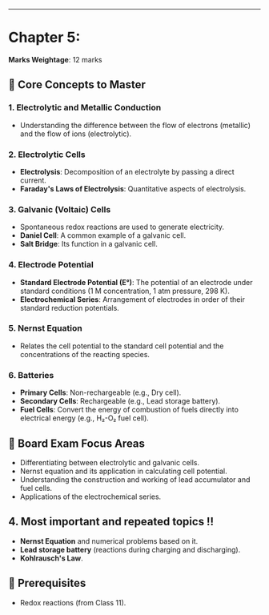 
---

# Chapter 5: 
**Marks Weightage**: 12 marks

## 🎯 Core Concepts to Master

### 1. Electrolytic and Metallic Conduction
- Understanding the difference between the flow of electrons (metallic) and the flow of ions (electrolytic).

### 2. Electrolytic Cells
- **Electrolysis**: Decomposition of an electrolyte by passing a direct current.
- **Faraday's Laws of Electrolysis**: Quantitative aspects of electrolysis.

### 3. Galvanic (Voltaic) Cells
- Spontaneous redox reactions are used to generate electricity.
- **Daniel Cell**: A common example of a galvanic cell.
- **Salt Bridge**: Its function in a galvanic cell.

### 4. Electrode Potential
- **Standard Electrode Potential (E°)**: The potential of an electrode under standard conditions (1 M concentration, 1 atm pressure, 298 K).
- **Electrochemical Series**: Arrangement of electrodes in order of their standard reduction potentials.

### 5. Nernst Equation
- Relates the cell potential to the standard cell potential and the concentrations of the reacting species.

### 6. Batteries
- **Primary Cells**: Non-rechargeable (e.g., Dry cell).
- **Secondary Cells**: Rechargeable (e.g., Lead storage battery).
- **Fuel Cells**: Convert the energy of combustion of fuels directly into electrical energy (e.g., H₂-O₂ fuel cell).

## 📝 Board Exam Focus Areas
- Differentiating between electrolytic and galvanic cells.
- Nernst equation and its application in calculating cell potential.
- Understanding the construction and working of lead accumulator and fuel cells.
- Applications of the electrochemical series.

## 4. Most important and repeated topics !!
- **Nernst Equation** and numerical problems based on it.
- **Lead storage battery** (reactions during charging and discharging).
- **Kohlrausch's Law**.

## 🔗 Prerequisites
- Redox reactions (from Class 11).